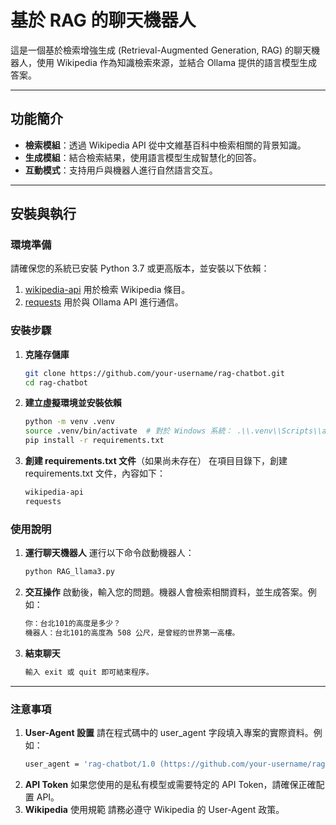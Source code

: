 # 基於 RAG 的聊天機器人

這是一個基於檢索增強生成 (Retrieval-Augmented Generation, RAG) 的聊天機器人，使用 Wikipedia 作為知識檢索來源，並結合 Ollama 提供的語言模型生成答案。

---

## 功能簡介

- **檢索模組**：透過 Wikipedia API 從中文維基百科中檢索相關的背景知識。
- **生成模組**：結合檢索結果，使用語言模型生成智慧化的回答。
- **互動模式**：支持用戶與機器人進行自然語言交互。

---

## 安裝與執行

### 環境準備
請確保您的系統已安裝 Python 3.7 或更高版本，並安裝以下依賴：
1. [wikipedia-api](https://pypi.org/project/wikipedia-api/) 用於檢索 Wikipedia 條目。
2. [requests](https://pypi.org/project/requests/) 用於與 Ollama API 進行通信。

### 安裝步驟
1. **克隆存儲庫**
   ```bash
   git clone https://github.com/your-username/rag-chatbot.git
   cd rag-chatbot
2. **建立虛擬環境並安裝依賴**
   ```bash
   python -m venv .venv
   source .venv/bin/activate  # 對於 Windows 系統： .\\.venv\\Scripts\\activate
   pip install -r requirements.txt

3. **創建 requirements.txt 文件**（如果尚未存在） 在項目目錄下，創建 requirements.txt 文件，內容如下：
   ```bash
   wikipedia-api
   requests
### 使用說明
1. **運行聊天機器人** 運行以下命令啟動機器人：
   ```bash
   python RAG_llama3.py

2. **交互操作** 啟動後，輸入您的問題。機器人會檢索相關資料，並生成答案。例如：
   ```bash
   你：台北101的高度是多少？
   機器人：台北101的高度為 508 公尺，是曾經的世界第一高樓。

3. **結束聊天**
   ```bash
   輸入 exit 或 quit 即可結束程序。

---

### 注意事項
1. **User-Agent 設置** 請在程式碼中的 user_agent 字段填入專案的實際資料。例如：
   ```bash
   user_agent = 'rag-chatbot/1.0 (https://github.com/your-username/rag-chatbot; email@example.com)'
2. **API Token** 如果您使用的是私有模型或需要特定的 API Token，請確保正確配置 API。
3. **Wikipedia** 使用規範 請務必遵守 Wikipedia 的 User-Agent 政策。




